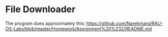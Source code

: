 # File Downloader
The program does approximately this: https://github.com/Narekmarg/RAU-OS-Labs/blob/master/Homework/Assignment%20%232/README.md
